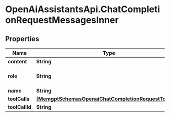# OpenAiAssistantsApi.ChatCompletionRequestMessagesInner

## Properties

Name | Type | Description | Notes
------------ | ------------- | ------------- | -------------
**content** | **String** |  | 
**role** | **String** |  | [optional] [default to &#39;tool&#39;]
**name** | **String** |  | [optional] 
**toolCalls** | [**[MemgptSchemasOpenaiChatCompletionRequestToolCall]**](MemgptSchemasOpenaiChatCompletionRequestToolCall.md) |  | [optional] 
**toolCallId** | **String** |  | 



